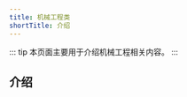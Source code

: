 ```yaml
---
title: 机械工程类
shortTitle: 介绍
---
```

::: tip
本页面主要用于介绍机械工程相关内容。
:::

<AutoCatalog base='/EEProject/ME' />

## 介绍